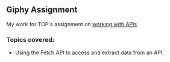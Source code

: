 ## Giphy Assignment

My work for TOP's assignment on [working with APIs](https://www.theodinproject.com/lessons/node-path-javascript-working-with-apis#assignment).

### Topics covered:
- Using the Fetch API to access and extract data from an API.

